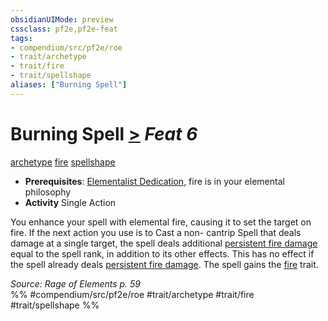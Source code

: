 ```yaml
---
obsidianUIMode: preview
cssclass: pf2e,pf2e-feat
tags:
- compendium/src/pf2e/roe
- trait/archetype
- trait/fire
- trait/spellshape
aliases: ["Burning Spell"]
---
```

# Burning Spell  [>](chapter-9-playing-the-game.md#Actions "Single Action") *Feat 6*  
[archetype](archetype.md "Archetype Feat Trait")  [fire](fire.md "Fire Energy & Element Trait")  [spellshape](spellshape-roe.md "Spellshape General Trait")  

- **Prerequisites**: [Elementalist Dedication](elementalist-dedication-roe.md), fire is in your elemental philosophy
- **Activity** Single Action

You enhance your spell with elemental fire, causing it to set the target on fire. If the next action you use is to Cast a non- cantrip Spell that deals damage at a single target, the spell deals additional [persistent fire damage](conditions.md#Persistent%20Damage) equal to the spell rank, in addition to its other effects. This has no effect if the spell already deals [persistent fire damage](conditions.md#Persistent%20Damage). The spell gains the [fire](fire.md "Fire Energy & Element Trait") trait.

*Source: Rage of Elements p. 59*  
%% #compendium/src/pf2e/roe #trait/archetype #trait/fire #trait/spellshape %%